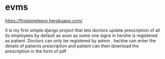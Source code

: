 # evms

https://firstsimplepro.herokuapp.com/


it is my first simple django project that lets doctors update prescription of all its employees
by default as soon as some one signs in he/she is  registered as patient. Doctors can only be 
registered by admin . he/she can enter the details of patients prescription and patient can then
download the prescription in the form of pdf
